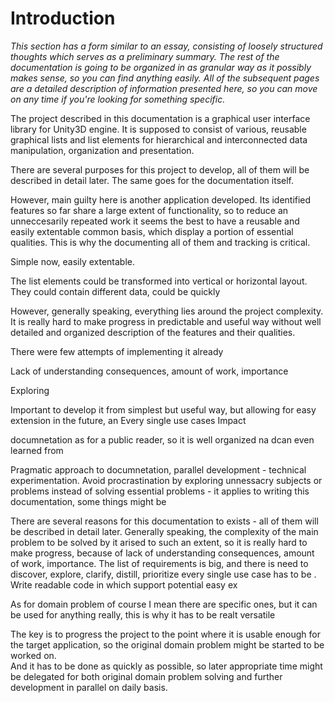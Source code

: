     
# Introduction

*This section has a form similar to an essay, consisting of loosely structured thoughts which serves as a preliminary summary. The rest of the documentation is going to be organized in as granular way as it possibly makes sense, so you can find anything easily. All of the subsequent pages are a detailed description of information presented here, so you can move on any time if you're looking for something specific.*

The project described in this documentation is a graphical user interface library for Unity3D engine. It is supposed to consist of various, reusable graphical lists and list elements for hierarchical and interconnected data manipulation, organization and presentation. 

There are several purposes for this project to develop, all of them will be described in detail later. The same goes for the documentation itself.

However, main guilty here is another application developed. Its identified features so far share a large extent of functionality, so to reduce an unneccesarily repeated work it seems the best to have a reusable and easily extentable common basis, which display a portion of essential qualities. This is why the documenting all of them and tracking is critical.

Simple now, easily extentable.

The list elements could be transformed into vertical or horizontal layout.
They could contain different data, could be quickly 

However, generally speaking, everything lies around the project complexity. It is really hard to make progress in predictable and useful way without well detailed and organized description of the features and their qualities.

There were few attempts of implementing it already

Lack of understanding consequences, amount of work, importance

Exploring

Important to develop it from simplest but useful way, but allowing for easy extension in the future, an
Every single use cases
Impact 


documnetation as for a public reader, so it is well organized na dcan even learned from

Pragmatic approach to documnetation, parallel development - technical experimentation.
Avoid procrastination by exploring unnessacry subjects or problems instead of solving essential problems - it applies to writing this documentation, 
some things might be

There are several reasons for this documentation to exists - all of them will be described in detail later. 
Generally speaking, the complexity of the main problem to be solved by it arised to such an extent, so it is really hard to make progress, because of lack of understanding consequences, amount of work, importance. The list of requirements is big, and there is need to discover, explore, clarify, distill, prioritize every single use case
has to be .
Write readable code in which support potential easy ex

As for domain problem of course I mean there are specific ones, but it can be used for anything really, this is why it has to be realt versatile

The key is to progress the project to the point where it is usable enough for the target application, so the original domain problem might be started to be worked on.  
And it has to be done as quickly as possible, so later appropriate time might be delegated for both original domain problem solving and further development in parallel on daily basis.


